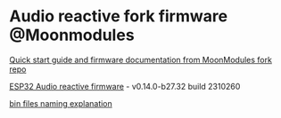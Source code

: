 # Audio reactive fork firmware @Moonmodules

[Quick start guide and firmware documentation from MoonModules fork repo](https://mm.kno.wled.ge)

[ESP32 Audio reactive firmware](https://github.com/srg74/WLED-wemos-shield/tree/master/resources/Firmware/@MoonModules/latest) - v0.14.0-b27.32 build 2310260

[bin files naming explanation](https://mm.kno.wled.ge/moonmodules/Installing-and-Compiling/#configurations)
